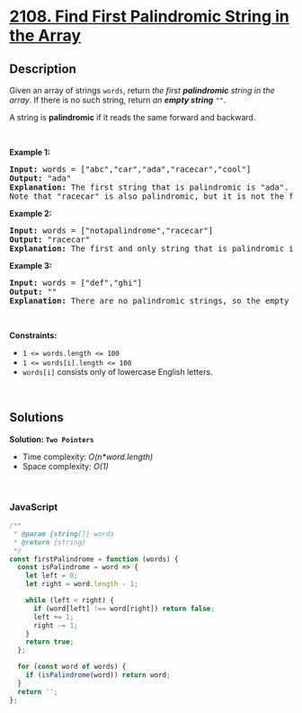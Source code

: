 # [2108. Find First Palindromic String in the Array](https://leetcode.com/problems/find-first-palindromic-string-in-the-array)

## Description

<div class="elfjS" data-track-load="description_content"><p>Given an array of strings <code>words</code>, return <em>the first <strong>palindromic</strong> string in the array</em>. If there is no such string, return <em>an <strong>empty string</strong> </em><code>""</code>.</p>

<p>A string is <strong>palindromic</strong> if it reads the same forward and backward.</p>

<p>&nbsp;</p>
<p><strong class="example">Example 1:</strong></p>

<pre><strong>Input:</strong> words = ["abc","car","ada","racecar","cool"]
<strong>Output:</strong> "ada"
<strong>Explanation:</strong> The first string that is palindromic is "ada".
Note that "racecar" is also palindromic, but it is not the first.
</pre>

<p><strong class="example">Example 2:</strong></p>

<pre><strong>Input:</strong> words = ["notapalindrome","racecar"]
<strong>Output:</strong> "racecar"
<strong>Explanation:</strong> The first and only string that is palindromic is "racecar".
</pre>

<p><strong class="example">Example 3:</strong></p>

<pre><strong>Input:</strong> words = ["def","ghi"]
<strong>Output:</strong> ""
<strong>Explanation:</strong> There are no palindromic strings, so the empty string is returned.
</pre>

<p>&nbsp;</p>
<p><strong>Constraints:</strong></p>

<ul>
	<li><code>1 &lt;= words.length &lt;= 100</code></li>
	<li><code>1 &lt;= words[i].length &lt;= 100</code></li>
	<li><code>words[i]</code> consists only of lowercase English letters.</li>
</ul>
</div>

<p>&nbsp;</p>

## Solutions

**Solution: `Two Pointers`**

- Time complexity: <em>O(n\*word.length)</em>
- Space complexity: <em>O(1)</em>

<p>&nbsp;</p>

### **JavaScript**

```js
/**
 * @param {string[]} words
 * @return {string}
 */
const firstPalindrome = function (words) {
  const isPalindrome = word => {
    let left = 0;
    let right = word.length - 1;

    while (left < right) {
      if (word[left] !== word[right]) return false;
      left += 1;
      right -= 1;
    }
    return true;
  };

  for (const word of words) {
    if (isPalindrome(word)) return word;
  }
  return '';
};
```

